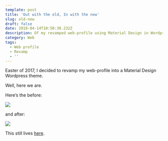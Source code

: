 ```yaml
---
template: post
title: 'Out with the old, In with the new'
slug: old-new
draft: false
date: 2018-04-14T10:50:30.232Z
description: Of my revamped web-profile using Material Design in Wordpress
category: Web
tags:
  - Web profile
  - Revamp
  - ''
---
```

Easter of 2017, I decided to revamp my web-profile into a Material Design Wordpress theme.

Well, here we are.

Here’s the before:

![](https://cdn-images-1.medium.com/max/1600/0*DtH30yIho3C3NF6S.png)

and after:

![](https://cdn-images-1.medium.com/max/1600/0*uUrrHF2fB1JKk4jU.png)

This still lives [here](http://code.stanmd.tk/once_upon_a_web_profile/).

